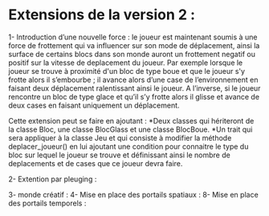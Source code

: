 # Extensions de la version 2 :
  1-  Introduction d’une nouvelle force : le joueur est maintenant soumis à une force de frottement qui va influencer sur son mode de déplacement, ainsi la surface de certains blocs dans son monde auront un frottement negatif ou positif sur la vitesse de deplacement du joueur. Par exemple lorsque le joueur se trouve à proximité d'un bloc de type boue et que le joueur s'y frotte alors il s’embourbe ; il avance alors d’une case de l’environnement en faisant deux déplacement ralentissant ainsi le joueur.
A l’inverse, si le joueur rencontre un bloc de type glace et qu’il s’y frotte alors il glisse et avance de deux cases en faisant uniquement un déplacement.

Cette extension peut se faire en ajoutant :
*Deux classes qui hériteront de la classe Bloc, une classe BlocGlass et une classe BlocBoue.
*Un trait qui sera appliquer à la classe Jeu et qui consiste à modifier la méthode deplacer_joueur() en lui ajoutant une condition pour connaitre le type du bloc sur lequel le joueur se trouve et définissant ainsi le nombre de deplacements et de cases que ce joueur devra faire.

  2-  Extention par pleuging : 
  
  3-  monde créatif :
  4-  Mise en place des portails spatiaux :
  8-  Mise en place des portails temporels :
